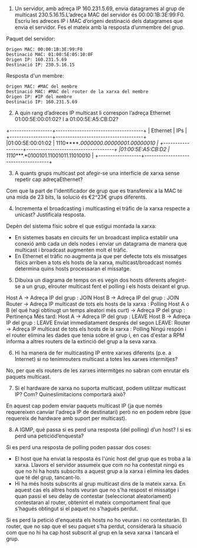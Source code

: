 1. Un servidor, amb adreça IP 160.231.5.69, envia datagrames al grup de multicast 230.5.16.15.L’adreça MAC del servidor és 00:00:1B:3E:99:F0. Escriu les adreces IP i MAC d’origeni destinació dels datagrames que envia el servidor. Fes el mateix amb la resposta d’unmembre del grup.

Paquet del servidor:
```
Origen MAC: 00:00:1B:3E:99:F0
Destinació MAC: 01:00:5E:05:10:0F
Origen IP: 160.231.5.69
Destinació IP: 230.5.16.15
```

Resposta d'un membre:
```
Origen MAC: #MAC del membre
Destinació MAC: #MAC del router de la xarxa del membre
Origen IP: #IP del membre
Destinació IP: 160.231.5.69
```


2. A quin rang d’adreces IP multicast li correspon l’adreça Ethernet 01:00:5E:00:01:02? I a 01:00:5E:A5:CB:D2?

+------------------+-------------------------------------+
| Ethernet         | IPs                                 |
+------------------+-------------------------------------+
|01:00:5E:00:01:02 | 1110****.*0000000.00000001.00000010 |
+------------------+-------------------------------------+
|01:00:5E:A5:CB:D2 | 1110****.*0100101.11001011.11010010 |
+------------------+-------------------------------------+

3. A quants grups multicast pot afegir-se una interfície de xarxa sense repetir cap adreçaEthernet?

Com que la part de l'identificador de grup que es transfereix a la MAC té una mida de 23 bits, la solució és €2^23€ grups diferents.

4. Incrementa el broadcasting i multicasting el tràfic de la xarxa respecte a unicast? Justificala resposta.

Depèn del sistema físic sobre el que estigui montada la xarxa:
- En sistemes basats en circuits fer un broadcast implica establir una conexió amb cada un dels nodes i enviar un datagrama de manera que multicast i broadcast augmenten molt el tràfic.
- En Ethernet el tràfic no augmenta ja que per defecte tots els missatges físics arriben a tots els hosts de la xarxa, multicast/broadcast només determina quins hosts processaran el missatge.

5. Dibuixa un diagrama de temps on es vegin dos hosts diferents afegint-se a un grup, elrouter multicast fent el polling i els hosts deixant el grup.

Host A -> Adreça IP del grup : JOIN
Host B -> Adreça IP del grup : JOIN
Router -> Adreça IP multicast de tots els hosts de la xarxa : Polling
Host A o B (el qué hagi  obtinugt un temps aleatori més curt) -> Adreça IP del grup : Pertinença
Més tard:
Host A -> Adreça IP del grup : LEAVE
Host B -> Adreça IP del grup : LEAVE
Enviat immediatament després del segon LEAVE:
Router -> Adreça IP multicast de tots els hosts de la xarxa : Polling
Ningú respón i el router elimina les dades que tenia sobre el grup i, en cas d'estar a RPM informa a altres routers de la extinció del grup a la seva xarxa.

6. Hi ha manera de fer multicasting IP entre xarxes diferents (p.e. a Internet) si no tenimrouters multicast a totes les xarxes intermitjes?

No, per que els routers de les xarxes intermitges no sabran com enrutar els paquets multicast.

7. Si el hardware de xarxa no suporta multicast, podem utilitzar multicast IP? Com? Quineslimitacions comportarà això?

En aquest cap podem enviar paquets multicast IP (ja que només requereixen canviar l'adreça IP de destinatari) però no en podem rebre (que requereix de hardware amb suport per multicast).

8. A IGMP, què passa si es perd una resposta (del polling) d’un host? I si es perd una peticiód’enquesta?

Si es perd una resposta de polling poden passar dos coses:
- El host que ha enviat la resposta és l'únic host del grup que es troba a la xarxa. Llavors el servidor assumeix que com no ha contestat ningú es que no hi ha hosts subscrits a aquest grup a la xarxa i elimina les dades que té del grup, tancant-lo.
- Hi ha més hosts subscrits al grup multicast dins de la mateix xarxa. En aquest cas els altres hosts veuran que no s'ha respost el missatge i quan passi el seu delay de contestar (seleccionat aleatoriament) contestaran al router, obtenint el mateix comportament final que s'hagués obtingut si el paquet no s'hagués perdut.

Si es perd la petició d'enquesta els hosts no ho veuran i no contestaràn. El router, que no sap que el seu paquet s'ha perdut, considerarà la situació com que no hi ha cap host subscrit al grup en la seva xarxa i tancarà el grup.
